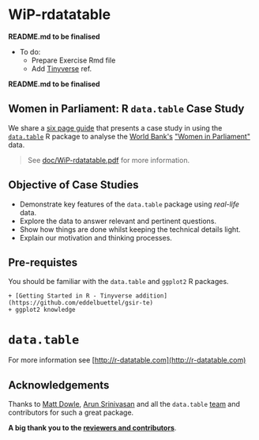 # WiP-rdatatable

**README.md to be finalised**
- To do:
    + Prepare Exercise Rmd file
    + Add [Tinyverse](http://www.tinyverse.org/) ref.


**README.md to be finalised**


## Women in Parliament: R `data.table` Case Study

We share a [six page guide](https://github.com/saghirb/WiP-rdatatable/blob/master/doc/WiP-rdatatable.pdf) 
that presents a case study in using the [`data.table`](https://r-datatable.com/) R 
package to analyse the [World Bank's](https://www.worldbank.org/) 
["Women in Parliament"](https://data.worldbank.org/indicator/SG.GEN.PARL.ZS) data.


> See [doc/WiP-rdatatable.pdf](https://github.com/saghirb/WiP-rdatatable/blob/master/doc/WiP-rdatatable.pdf) for more information.

## Objective of Case Studies 

- Demonstrate key features of the `data.table` package using *real-life* data.
- Explore the data to answer relevant and pertinent questions.
- Show how things are done whilst keeping the technical details light.
- Explain our motivation and thinking processes.


## Pre-requistes

You should be familiar with the `data.table` and `ggplot2` R packages.

    + [Getting Started in R - Tinyverse addition](https://github.com/eddelbuettel/gsir-te)
    + ggplot2 knowledge
  





# `data.table`

For more information see [http://r-datatable.com](http://r-datatable.com)

## Acknowledgements

Thanks to [Matt Dowle](https://github.com/mattdowle), [Arun Srinivasan](https://github.com/arunsrinivasan) and all the `data.table` [team](https://github.com/orgs/Rdatatable/people) and contributors for such a great package.

**A big thank you to the [reviewers and contributors](https://github.com/saghirb/WiP-rdatatable/blob/master/Contributors.md)**.


